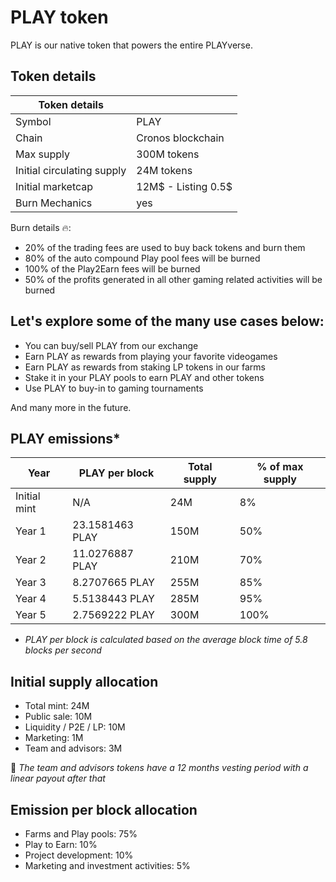 # PLAY token

PLAY is our native token that powers the entire PLAYverse.

## Token details

| Token details | |
|---|---|
| Symbol | PLAY |
| Chain | Cronos blockchain |
| Max supply | 300M tokens | 
| Initial circulating supply | 24M tokens | 
| Initial marketcap | 12M$ - Listing 0.5$ |
| Burn Mechanics | yes | 

Burn details 🔥:
* 20% of the trading fees are used to buy back tokens and burn them 
* 80% of the auto compound Play pool fees will be burned
* 100% of the Play2Earn fees will be burned
* 50% of the profits generated in all other gaming related activities will be burned

## Let's explore some of the many use cases below:
* You can buy/sell PLAY from our exchange
* Earn PLAY as rewards from playing your favorite videogames
* Earn PLAY as rewards from staking LP tokens in our farms
* Stake it in your PLAY pools to earn PLAY and other tokens
* Use PLAY to buy-in to gaming tournaments

And many more in the future.


## PLAY emissions*

| Year | PLAY per block | Total supply | % of max supply |
|---|---|---|---|
| Initial mint | N/A | 24M | 8% |
| Year 1 |23.1581463 PLAY | 150M | 50% |
| Year 2 |11.0276887 PLAY | 210M | 70% |
| Year 3 | 8.2707665 PLAY  | 255M | 85% |
| Year 4 | 5.5138443 PLAY | 285M | 95% |
| Year 5 | 2.7569222 PLAY | 300M | 100% |

* *PLAY per block is calculated based on the average block time of 5.8 blocks per second*


## Initial supply allocation
* Total mint: 24M 
* Public sale: 10M 
* Liquidity / P2E / LP: 10M 
* Marketing: 1M
* Team and advisors: 3M

🔏 *The team and advisors tokens have a 12 months vesting period with a linear payout after that*

## Emission per block allocation
* Farms and Play pools: 75%
* Play to Earn: 10%
* Project development: 10%
* Marketing and investment activities: 5%



